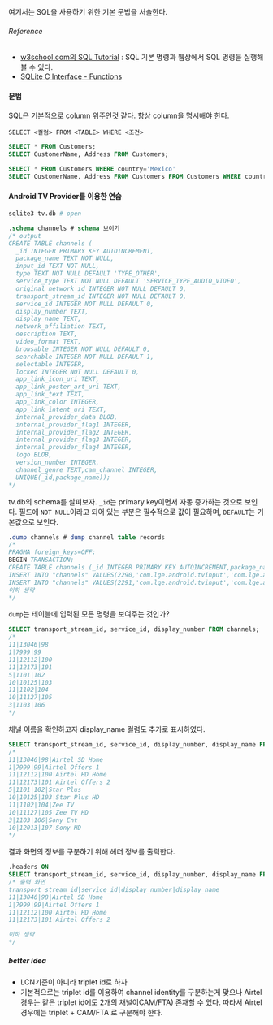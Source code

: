 여기서는 SQL을 사용하기 위한 기본 문법을 서술한다.

###### Reference
 - [w3school.com의 SQL Tutorial](http://www.w3schools.com/sql/default.asp) : SQL 기본 명령과 웹상에서 SQL 명령을 실행해 볼 수 있다.
 - [SQLite C Interface - Functions](https://www.sqlite.org/c3ref/funclist.html)

#### 문법
SQL은 기본적으로 column 위주인것 같다.
항상 column을 명시해야 한다.

`SELECT <컬럼> FROM <TABLE> WHERE <조건>`

``` sql
SELECT * FROM Customers;
SELECT CustomerName, Address FROM Customers;

SELECT * FROM Customers WHERE country='Mexico'
SELECT CustomerName, Address FROM Customers FROM Customers WHERE country='Mexico';
```

#### Android TV Provider를 이용한 연습
``` bash
sqlite3 tv.db # open
```
``` sql
.schema channels # schema 보이기
/* output
CREATE TABLE channels (
  _id INTEGER PRIMARY KEY AUTOINCREMENT,
  package_name TEXT NOT NULL,
  input_id TEXT NOT NULL,
  type TEXT NOT NULL DEFAULT 'TYPE_OTHER',
  service_type TEXT NOT NULL DEFAULT 'SERVICE_TYPE_AUDIO_VIDEO',
  original_network_id INTEGER NOT NULL DEFAULT 0,
  transport_stream_id INTEGER NOT NULL DEFAULT 0,
  service_id INTEGER NOT NULL DEFAULT 0,
  display_number TEXT,
  display_name TEXT,
  network_affiliation TEXT,
  description TEXT,
  video_format TEXT,
  browsable INTEGER NOT NULL DEFAULT 0,
  searchable INTEGER NOT NULL DEFAULT 1,
  selectable INTEGER,
  locked INTEGER NOT NULL DEFAULT 0,
  app_link_icon_uri TEXT,
  app_link_poster_art_uri TEXT,
  app_link_text TEXT,
  app_link_color INTEGER,
  app_link_intent_uri TEXT,
  internal_provider_data BLOB,
  internal_provider_flag1 INTEGER,
  internal_provider_flag2 INTEGER,
  internal_provider_flag3 INTEGER,
  internal_provider_flag4 INTEGER,
  logo BLOB,
  version_number INTEGER,
  channel_genre TEXT,cam_channel INTEGER,
  UNIQUE(_id,package_name));
*/
```
tv.db의 schema를 살펴보자. `_id`는 primary key이면서 자동 증가하는 것으로 보인다. 필드에 `NOT NULL`이라고 되어 있는 부분은 필수적으로 값이 필요하며, `DEFAULT`는 기본값으로 보인다.

``` sql
.dump channels # dump channel table records
/*
PRAGMA foreign_keys=OFF;
BEGIN TRANSACTION;
CREATE TABLE channels (_id INTEGER PRIMARY KEY AUTOINCREMENT,package_name TEXT NOT NULL,input_id TEXT NOT NULL,type TEXT NOT NULL DEFAULT 'TYPE_OTHER',service_type TEXT NOT NULL DEFAULT 'SERVICE_TYPE_AUDIO_VIDEO',original_network_id INTEGER NOT NULL DEFAULT 0,transport_stream_id INTEGER NOT NULL DEFAULT 0,service_id INTEGER NOT NULL DEFAULT 0,display_number TEXT,display_name TEXT,network_affiliation TEXT,description TEXT,video_format TEXT,browsable INTEGER NOT NULL DEFAULT 0,searchable INTEGER NOT NULL DEFAULT 1,selectable INTEGER,locked INTEGER NOT NULL DEFAULT 0,app_link_icon_uri TEXT,app_link_poster_art_uri TEXT,app_link_text TEXT,app_link_color INTEGER,app_link_intent_uri TEXT,internal_provider_data BLOB,internal_provider_flag1 INTEGER,internal_provider_flag2 INTEGER,internal_provider_flag3 INTEGER,internal_provider_flag4 INTEGER,logo BLOB,version_number INTEGER,channel_genre TEXT,cam_channel INTEGER,UNIQUE(_id,package_name));
INSERT INTO "channels" VALUES(2290,'com.lge.android.tvinput','com.lge.android.tvinput/.dtv.DTvInputService','TYPE_OTHER','dvb://dtv&7&4&98&98&',172,11,13046,'98','Airtel SD Home',NULL,NULL,NULL,1,1,1,0,NULL,NULL,NULL,NULL,NULL,NULL,NULL,NULL,NULL,NULL,NULL,NULL,'2&14&17&',0);
INSERT INTO "channels" VALUES(2291,'com.lge.android.tvinput','com.lge.android.tvinput/.dtv.DTvInputService','TYPE_OTHER','dvb://dtv&7&0&99&99&',172,1,7999,'99','Airtel Offers 1',NULL,NULL,NULL,1,1,1,0,NULL,NULL,NULL,NULL,NULL,NULL,NULL,NULL,NULL,NULL,NULL,NULL,'2&14&17&',0);
이하 생략
*/
```
`dump`는 테이블에 입력된 모든 명령을 보여주는 것인가?

``` sql
SELECT transport_stream_id, service_id, display_number FROM channels;
/*
11|13046|98
1|7999|99
11|12112|100
11|12173|101
5|1101|102
10|10125|103
11|1102|104
10|11127|105
3|1103|106
*/
```

채널 이름을 확인하고자 display_name 컬럼도 추가로 표시하였다.
``` sql
SELECT transport_stream_id, service_id, display_number, display_name FROM channels;
/*
11|13046|98|Airtel SD Home
1|7999|99|Airtel Offers 1
11|12112|100|Airtel HD Home
11|12173|101|Airtel Offers 2
5|1101|102|Star Plus
10|10125|103|Star Plus HD
11|1102|104|Zee TV
10|11127|105|Zee TV HD
3|1103|106|Sony Ent
10|12013|107|Sony HD
*/
```
결과 화면의 정보를 구분하기 위해 헤더 정보를 출력한다.
``` sql
.headers ON
SELECT transport_stream_id, service_id, display_number, display_name FROM channels;
/* 출력 화면
transport_stream_id|service_id|display_number|display_name
11|13046|98|Airtel SD Home
1|7999|99|Airtel Offers 1
11|12112|100|Airtel HD Home
11|12173|101|Airtel Offers 2

이하 생략
*/

```

##### better idea
 - LCN기준이 아니라 triplet id로 하자
 - 기본적으로는 triplet id를 이용하여 channel identity를 구분하는게 맞으나 Airtel 경우는 같은 triplet id에도 2개의 채널이CAM/FTA) 존재할 수 있다. 따라서 Airtel 경우에는 triplet + CAM/FTA 로 구분해야 한다.
